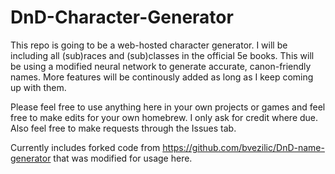 # DnD-Character-Generator

This repo is going to be a web-hosted character generator. I will be including all (sub)races and (sub)classes in the official 5e books. This will be using a modified neural network to generate accurate, canon-friendly names. More features will be continously added as long as I keep coming up with them.

Please feel free to use anything here in your own projects or games and feel free to make edits for your own homebrew. I only ask for credit where due. Also feel free to make requests through the Issues tab.

Currently includes forked code from https://github.com/bvezilic/DnD-name-generator that was modified for usage here.
